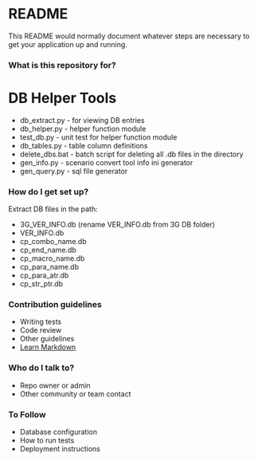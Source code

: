 # README #

This README would normally document whatever steps are necessary to get your application up and running.

### What is this repository for? ###

# DB Helper Tools #
* db_extract.py  - for viewing DB entries
* db_helper.py   - helper function module
* test_db.py     - unit test for helper function module
* db_tables.py   - table column definitions
* delete_dbs.bat - batch script for deleting all .db files in the directory
* gen_info.py    - scenario convert tool info ini generator
* gen_query.py   - sql file generator


### How do I get set up? ###

Extract DB files in the path:

* 3G_VER_INFO.db (rename VER_INFO.db from 3G DB folder)
* VER_INFO.db
* cp_combo_name.db
* cp_end_name.db
* cp_macro_name.db
* cp_para_name.db
* cp_para_atr.db
* cp_str_ptr.db





### Contribution guidelines ###

* Writing tests
* Code review
* Other guidelines
* [Learn Markdown](https://bitbucket.org/tutorials/markdowndemo)

### Who do I talk to? ###

* Repo owner or admin
* Other community or team contact

### To Follow ###
* Database configuration
* How to run tests
* Deployment instructions